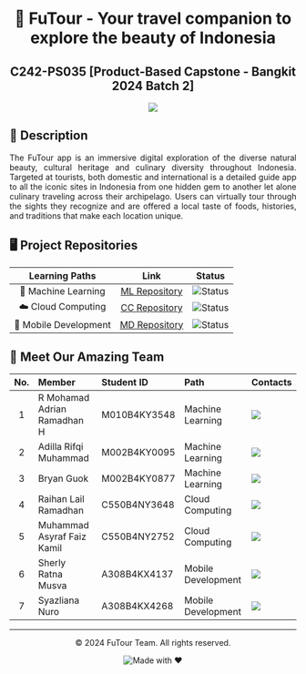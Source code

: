 <div align="center">

# 🌴 FuTour - Your travel companion to explore the beauty of Indonesia
## C242-PS035 [Product-Based Capstone - Bangkit 2024 Batch 2]

<img src="https://img.shields.io/badge/Status-Development-yellow?style=for-the-badge">
</div>

## 📑 Description
<p align="justify">
The FuTour app is an immersive digital exploration of the diverse natural beauty, cultural heritage and culinary diversity throughout Indonesia. Targeted at tourists, both domestic and international is a detailed guide app to all the iconic sites in Indonesia from one hidden gem to another let alone culinary traveling across their archipelago. Users can virtually tour through the sights they recognize and are offered a local taste of foods, histories, and traditions that make each location unique.
</p>

## 🖥️ Project Repositories
<div align="center">

|   Learning Paths      |                           Link                            |                     Status                     |
| :-------------------: | :-------------------------------------------------------: | :--------------------------------------------: |
| 🤖 Machine Learning   | [ML Repository](https://github.com/FuTour-App/Futour-ML) | ![Status](https://img.shields.io/badge/Status-Active-success) |
| ☁️ Cloud Computing    | [CC Repository](https://github.com/FuTour-App/Futour-CC) | ![Status](https://img.shields.io/badge/Status-Active-success) |
| 📱 Mobile Development | [MD Repository](https://github.com/FuTour-App/Futour-MD) | ![Status](https://img.shields.io/badge/Status-Active-success) |

</div>

## 🙋‍ Meet Our Amazing Team
<div align="center">

| No. |            Member           | Student ID  |        Path         |        Contacts        |
|:---:| :-------------------------- | :---------- | :------------------ | :--------------------- |
|  1  | R Mohamad Adrian Ramadhan H | M010B4KY3548  |  Machine Learning   | <a href="https://www.linkedin.com/in/adrian-voiz/"><img src="https://img.shields.io/badge/linkedin-%230077B5.svg?style=for-the-badge&logo=linkedin&logoColor=white"></a> |
|  2  | Adilla Rifqi Muhammad       | M002B4KY0095  |  Machine Learning   | <a href="https://www.linkedin.com/in/adilla-rifqi-muhammad-a37bbb226/"><img src="https://img.shields.io/badge/linkedin-%230077B5.svg?style=for-the-badge&logo=linkedin&logoColor=white"></a> |
|  3  | Bryan Guok                  | M002B4KY0877  |  Machine Learning   | <a href="https://www.linkedin.com/in/bryan-guok/"><img src="https://img.shields.io/badge/linkedin-%230077B5.svg?style=for-the-badge&logo=linkedin&logoColor=white"></a> |
|  4  | Raihan Lail Ramadhan        | C550B4NY3648  |  Cloud Computing    | <a href="https://www.linkedin.com/in/raihan-lail-ramadhan-750909220/"><img src="https://img.shields.io/badge/linkedin-%230077B5.svg?style=for-the-badge&logo=linkedin&logoColor=white"></a> |
|  5  | Muhammad Asyraf Faiz Kamil  | C550B4NY2752  |  Cloud Computing    | <a href="https://www.linkedin.com/in/muhammad-asyraf-faiz-kamil-749192222/"><img src="https://img.shields.io/badge/linkedin-%230077B5.svg?style=for-the-badge&logo=linkedin&logoColor=white"></a> |
|  6  | Sherly Ratna Musva          | A308B4KX4137  |  Mobile Development | <a href="https://www.linkedin.com/in/sherly-ratna-musva-90300927b/"><img src="https://img.shields.io/badge/linkedin-%230077B5.svg?style=for-the-badge&logo=linkedin&logoColor=white"></a> |
|  7  | Syazliana Nuro              | A308B4KX4268  |  Mobile Development | <a href="https://www.linkedin.com/in/syazliananuro/"><img src="https://img.shields.io/badge/linkedin-%230077B5.svg?style=for-the-badge&logo=linkedin&logoColor=white"></a> |

</div>

---
<div align="center">
<p>© 2024 FuTour Team. All rights reserved.</p>

![Made with ❤️](https://img.shields.io/badge/Made%20with-%E2%9D%A4%EF%B8%8F-red?style=flat-square)
</div>

